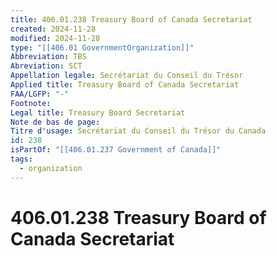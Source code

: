 ```yaml
---
title: 406.01.238 Treasury Board of Canada Secretariat
created: 2024-11-28
modified: 2024-11-28
type: "[[406.01 GovernmentOrganization]]"
Abbreviation: TBS
Abreviation: SCT
Appellation legale: Secrétariat du Conseil du Trésor
Applied title: Treasury Board of Canada Secretariat
FAA/LGFP: "-"
Footnote: 
Legal title: Treasury Board Secretariat
Note de bas de page: 
Titre d'usage: Secrétariat du Conseil du Trésor du Canada
id: 238
isPartOf: "[[406.01.237 Government of Canada]]"
tags:
  - organization
---
```

# 406.01.238 Treasury Board of Canada Secretariat
